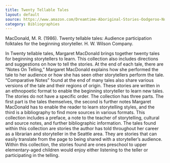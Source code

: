 ```yaml
---
title: Twenty Tellable Tales
layout: default
source: https://www.amazon.com/Dreamtime-Aboriginal-Stories-Oodgeroo-Nunukul/dp/0688132960
category: Bibliographies
---
```

<p>MacDonald, M. R. (1986). Twenty tellable tales: Audience participation folktales
for the beginning storyteller. H. W. Wilson Company.</p>
<p>In Twenty tellable tales, Margaret MacDonald brings together twenty tales for
beginning storytellers to learn. This collection also includes directions and
suggestions on how to tell the stories. At the end of each tale, there are
“Notes On Telling,” Margaret MacDonald explains how she performed the tale to
her audience or how she has seen other storytellers perform the tale. “Comparative Notes”
found at the end of many tales also share various versions of the tale and their regions
of origin. These stories are written in an ethnopoetic format to enable the beginning
storyteller to learn new tales. The stories do not have a specific order.
The collection has three parts. The first part is the tales themselves, the second
is further notes Margaret MacDonald has to enable the reader to learn storytelling
styles, and the third is a bibliography to find more sources in various formats.
This collection includes a preface, a note to the teacher of storytelling, cultural
and source notes, and further bibliographic information. The tales found within
this collection are stories the author has told throughout her career as a librarian
and storyteller in the Seattle area. They are stories that can easily translate
from the page to being shared with a storyteller’s audience. Within this collection,
the stories found are ones preschool to upper elementary-aged children would enjoy
either listening to the teller or participating in the telling.</p>
